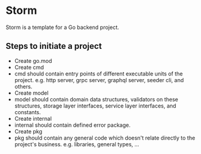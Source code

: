 # Storm

Storm is a template for a Go backend project.

## Steps to initiate a project

* Create go.mod
* Create cmd
* cmd should contain entry points of different executable units of the project. e.g. http server, grpc server, graphql server, seeder cli, and others.
* Create model
* model should contain domain data structures, validators on these structures, storage layer interfaces, service layer interfaces, and constants.
* Create internal
* internal should contain defined error package.
* Create pkg
* pkg should contain any general code which doesn't relate directly to the project's business. e.g. libraries, general types, ...